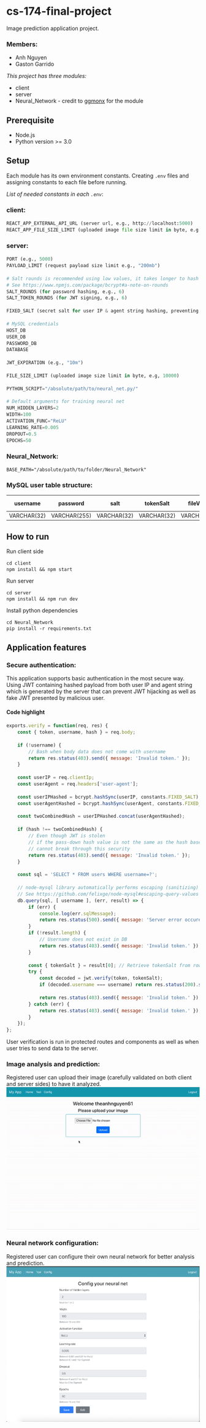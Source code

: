 # cs-174-final-project

Image prediction application project.

### **Members:**

- Anh Nguyen
- Gaston Garrido

*This project has three modules:*
- client
- server
- Neural_Network - credit to [ggmonx](https://github.com/ggmonx) for the module

## **Prerequisite**
- Node.js
- Python version >= 3.0

## **Setup**
Each module has its own environment constants. Creating `.env` files and assigning constants to each file before running.

*List of needed constants in each `.env`*:

### **client:**
```python
REACT_APP_EXTERNAL_API_URL (server url, e.g., http://localhost:5000)
REACT_APP_FILE_SIZE_LIMIT (uploaded image file size limit in byte, e.g., 10000)
```

### **server:**
```python
PORT (e.g., 5000)
PAYLOAD_LIMIT (request payload size limit e.g., "200mb")

# Salt rounds is recommended using low values, it takes longer to hash with larger rounds
# See https://www.npmjs.com/package/bcrypt#a-note-on-rounds
SALT_ROUNDS (for password hashing, e.g., 6)
SALT_TOKEN_ROUNDS (for JWT signing, e.g., 6)

FIXED_SALT (secret salt for user IP & agent string hashing, preventing fake JWT and JWT hijacking, e.g., "$2b$10$m1VeKF0RKY/EPSPEIGyCY.")

# MySQL credentials
HOST_DB
USER_DB
PASSWORD_DB
DATABASE

JWT_EXPIRATION (e.g., "10m")

FILE_SIZE_LIMIT (uploaded image size limit in byte, e.g, 10000)

PYTHON_SCRIPT="/absolute/path/to/neural_net.py/"

# Default arguments for training neural net
NUM_HIDDEN_LAYERS=2
WIDTH=100
ACTIVATION_FUNC="ReLU"
LEARNING_RATE=0.005
DROPOUT=0.5
EPOCHS=50
```

### **Neural_Network:**
```
BASE_PATH="/absolute/path/to/folder/Neural_Network"
```

### **MySQL user table structure:**
| username    | password     | salt        | tokenSalt   | fileValues   | neuralNetFile (id) |
|-------------|--------------|-------------|-------------|--------------|--------------------|
| VARCHAR(32) | VARCHAR(255) | VARCHAR(32) | VARCHAR(32) | VARCHAR(128) | VARCHAR(64)        |


## **How to run**
Run client side
```
cd client
npm install && npm start
```

Run server
```
cd server
npm install && npm run dev
```

Install python dependencies
```
cd Neural_Network
pip install -r requirements.txt
```

## **Application features**
### Secure authentication:
This application supports basic authentication in the most secure way. Using JWT containing hashed payload from both user IP and agent string which is generated by the server that can prevent JWT hijacking as well as fake JWT presented by malicious user.

#### Code highlight
```javascript
exports.verify = function(req, res) {
	const { token, username, hash } = req.body;

	if (!username) {
		// Bash when body data does not come with username
		return res.status(403).send({ message: 'Invalid token.' });
	}

	const userIP = req.clientIp;
	const userAgent = req.headers['user-agent'];

	const userIPHashed = bcrypt.hashSync(userIP, constants.FIXED_SALT);
	const userAgentHashed = bcrypt.hashSync(userAgent, constants.FIXED_SALT);

	const twoCombinedHash = userIPHashed.concat(userAgentHashed);

	if (hash !== twoCombinedHash) {
		// Even though JWT is stolen
		// if the pass-down hash value is not the same as the hash based on current ip and agent string
		// cannot break through this security
		return res.status(403).send({ message: 'Invalid token.' });
	}

	const sql = 'SELECT * FROM users WHERE username=?';

	// node-mysql library automatically performs escaping (sanitizing) when using '?' placeholder.
	// See https://github.com/felixge/node-mysql#escaping-query-values
	db.query(sql, [ username ], (err, result) => {
		if (err) {
			console.log(err.sqlMessage);
			return res.status(500).send({ message: 'Server error occured.' });
		}
		if (!result.length) {
			// Username does not exist in DB
			return res.status(403).send({ message: 'Invalid token.' });
		}

		const { tokenSalt } = result[0]; // Retrieve tokenSalt from row
		try {
			const decoded = jwt.verify(token, tokenSalt);
			if (decoded.username === username) return res.status(200).send({ message: 'Valid token.' });

			return res.status(403).send({ message: 'Invalid token.' });
		} catch (err) {
			return res.status(403).send({ message: 'Invalid token.' });
		}
	});
};
```
User verification is run in protected routes and components as well as when user tries to send data to the server.

### Image analysis and prediction:
Registered user can upload their image (carefully validated on both client and server sides) to have it analyzed.
![Alt text](images/gif-1.gif?raw=true "App")

### Neural network configuration:
Registered user can configure their own neural network for better analysis and prediction.
![Alt text](images/img-1.jpg?raw=true "App")
